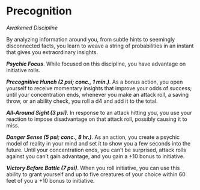 # Precognition
*Awakened Discipline*

By analyzing information around you, from subtle hints to seemingly disconnected facts, you learn to weave a string of probabilities in an instant that gives you extraordinary insights.

***Psychic Focus***. While focused on this discipline, you have advantage on initiative rolls.

***Precognitive Hunch (2 psi; conc., 1 min.)***. As a bonus action, you open yourself to receive momentary insights that improve your odds of success; until your concentration ends, whenever you make an attack roll, a saving throw, or an ability check, you roll a d4 and add it to the total.

***All-Around Sight (3 psi)***. In response to an attack hitting you, you use your reaction to impose disadvantage on that attack roll, possibly causing it to miss.

***Danger Sense (5 psi; conc., 8 hr.)***. As an action, you create a psychic model of reality in your mind and set it to show you a few seconds into the future. Until your concentration ends, you can’t be surprised, attack rolls against you can’t gain advantage, and you gain a +10 bonus to initiative.

***Victory Before Battle (7 psi)***. When you roll initiative, you can use this ability to grant yourself and up to five creatures of your choice within 60 feet of you a +10 bonus to initiative.
